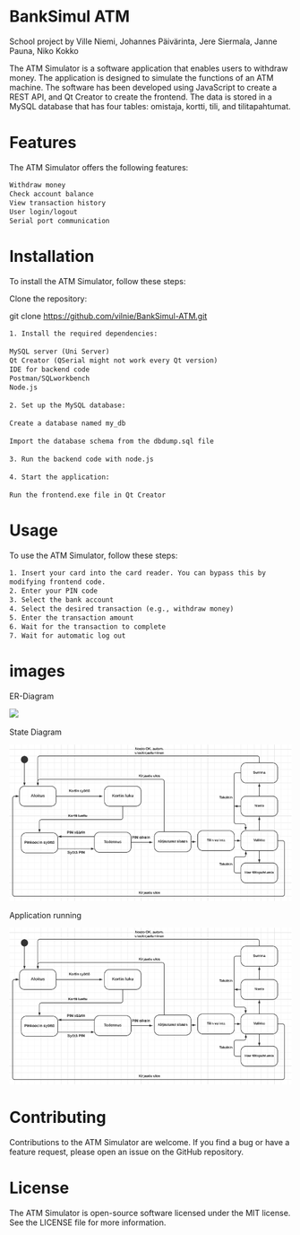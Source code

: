 # BankSimul ATM

School project by Ville Niemi, Johannes Päivärinta, Jere Siermala, Janne Pauna, Niko Kokko

The ATM Simulator is a software application that enables users to withdraw money. The application is designed to simulate the functions of an ATM machine. The software has been developed using JavaScript to create a REST API, and Qt Creator to create the frontend. The data is stored in a MySQL database that has four tables: omistaja, kortti, tili, and tilitapahtumat.

# Features

The ATM Simulator offers the following features:

    Withdraw money
    Check account balance
    View transaction history
    User login/logout
    Serial port communication

 # Installation

To install the ATM Simulator, follow these steps:

Clone the repository:

git clone https://github.com/vilnie/BankSimul-ATM.git

    1. Install the required dependencies:

    MySQL server (Uni Server)
    Qt Creator (QSerial might not work every Qt version)
    IDE for backend code
    Postman/SQLworkbench
    Node.js

    2. Set up the MySQL database:

    Create a database named my_db
    
    Import the database schema from the dbdump.sql file
    
    3. Run the backend code with node.js

    4. Start the application:

    Run the frontend.exe file in Qt Creator

# Usage

To use the ATM Simulator, follow these steps:

    1. Insert your card into the card reader. You can bypass this by modifying frontend code.
    2. Enter your PIN code
    3. Select the bank account
    4. Select the desired transaction (e.g., withdraw money)
    5. Enter the transaction amount
    6. Wait for the transaction to complete
    7. Wait for automatic log out

# images

ER-Diagram

<img src="er-diagram.png">

State Diagram

<img src="State Diagram.png">

Application running

<img src="State Diagram.png">

# Contributing

Contributions to the ATM Simulator are welcome. If you find a bug or have a feature request, please open an issue on the GitHub repository.

# License

The ATM Simulator is open-source software licensed under the MIT license. See the LICENSE file for more information.

